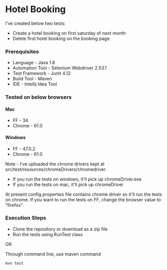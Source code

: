 # Hotel Booking

I've created below two tests:
- Create a hotel booking on first saturday of next month
- Delete first hotel booking on the booking page

### Prerequisites
- Language - Java 1.8
- Automation Tool - Selenium Webdriver 2.53.1
- Test Framework - Junit 4.12
- Build Tool - Maven
- IDE - Intellij Idea Tool

### Tested on below browsers 

#### Mac
- FF - 34
- Chrome - 61.0

#### Windows
- FF - 47.0.2
- Chrome - 61.0

Note - I've uploaded the chrome drivers kept at src/test/resources/chromeDrivers/chromedriver.
- If you run the tests on windows, it'll pick up chromeDriver.exe
- If you run the tests on mac, it'll pick up chromeDriver

At present config.properties file contains chrome driver so it'll run the tests on chrome. If you want to
run the tests on FF, change the browser value to "firefox".

### Execution Steps

- Clone the repository or download as a zip file
- Run the tests using RunTest class

OR

Through command line, use maven command

```
mvn test

```

